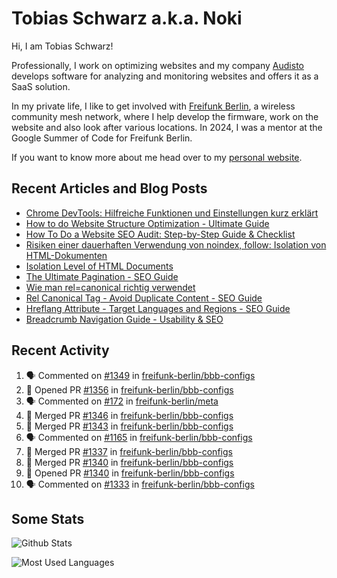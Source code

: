# Tobias Schwarz a.k.a. Noki

Hi, I am Tobias Schwarz!

Professionally, I work on optimizing websites and my company [Audisto](https://audisto.com/) develops software for analyzing and monitoring websites and offers it as a SaaS solution.

In my private life, I like to get involved with [Freifunk Berlin](https://berlin.freifunk.net/en/), a wireless community mesh network, where I help develop the firmware, work on the website and also look after various locations. In 2024, I was a mentor at the Google Summer of Code for Freifunk Berlin.

If you want to know more about me head over to my [personal website](https://www.tobias-schwarz.com/).

## Recent Articles and Blog Posts

* [Chrome DevTools: Hilfreiche Funktionen und Einstellungen kurz erklärt](https://www.afs-akademie.org/magazin/chrome-devtools/)
* [How to do Website Structure Optimization - Ultimate Guide](https://audisto.com/guides/structure-optimization/)
* [How To Do a Website SEO Audit: Step-by-Step Guide & Checklist](https://audisto.com/guides/website-audit/)
* [Risiken einer dauerhaften Verwendung von noindex, follow: Isolation von HTML-Dokumenten](https://www.websiteboosting.com/magazin/55/risiken-einer-dauerhaften-verwendung-von-noindex-follow-isolation-von-html-dokumenten.html)
* [Isolation Level of HTML Documents](https://audisto.com/help/crawler/features/isolation/)
* [The Ultimate Pagination - SEO Guide](https://audisto.com/guides/pagination/)
* [Wie man rel=canonical richtig verwendet](https://www.websiteboosting.com/magazin/35/wie-man-relcanonical-richtig-einsetzt.html)
* [Rel Canonical Tag - Avoid Duplicate Content - SEO Guide](https://audisto.com/guides/canonical/)
* [Hreflang Attribute - Target Languages and Regions - SEO Guide](https://audisto.com/guides/hreflang/)
* [Breadcrumb Navigation Guide - Usability & SEO](https://audisto.com/guides/breadcrumb/)

## Recent Activity

<!--START_SECTION:activity-->
1. 🗣 Commented on [#1349](https://github.com/freifunk-berlin/bbb-configs/pull/1349#issuecomment-3288506590) in [freifunk-berlin/bbb-configs](https://github.com/freifunk-berlin/bbb-configs)
2. 💪 Opened PR [#1356](https://github.com/freifunk-berlin/bbb-configs/pull/1356) in [freifunk-berlin/bbb-configs](https://github.com/freifunk-berlin/bbb-configs)
3. 🗣 Commented on [#172](https://github.com/freifunk-berlin/meta/issues/172#issuecomment-3279138563) in [freifunk-berlin/meta](https://github.com/freifunk-berlin/meta)
4. 🎉 Merged PR [#1346](https://github.com/freifunk-berlin/bbb-configs/pull/1346) in [freifunk-berlin/bbb-configs](https://github.com/freifunk-berlin/bbb-configs)
5. 🎉 Merged PR [#1343](https://github.com/freifunk-berlin/bbb-configs/pull/1343) in [freifunk-berlin/bbb-configs](https://github.com/freifunk-berlin/bbb-configs)
6. 🗣 Commented on [#1165](https://github.com/freifunk-berlin/bbb-configs/pull/1165#issuecomment-3239226653) in [freifunk-berlin/bbb-configs](https://github.com/freifunk-berlin/bbb-configs)
7. 🎉 Merged PR [#1337](https://github.com/freifunk-berlin/bbb-configs/pull/1337) in [freifunk-berlin/bbb-configs](https://github.com/freifunk-berlin/bbb-configs)
8. 🎉 Merged PR [#1340](https://github.com/freifunk-berlin/bbb-configs/pull/1340) in [freifunk-berlin/bbb-configs](https://github.com/freifunk-berlin/bbb-configs)
9. 💪 Opened PR [#1340](https://github.com/freifunk-berlin/bbb-configs/pull/1340) in [freifunk-berlin/bbb-configs](https://github.com/freifunk-berlin/bbb-configs)
10. 🗣 Commented on [#1333](https://github.com/freifunk-berlin/bbb-configs/pull/1333#issuecomment-3227859074) in [freifunk-berlin/bbb-configs](https://github.com/freifunk-berlin/bbb-configs)
<!--END_SECTION:activity-->

## Some Stats

![Github Stats](https://github-readme-stats.vercel.app/api?username=noki&rank_icon=github&theme=transparent&card_width=450)

![Most Used Languages](https://github-readme-stats.vercel.app/api/top-langs?username=noki&layout=compact&langs_count=8&theme=transparent&card_width=450)
